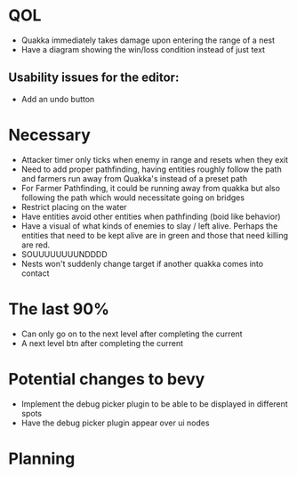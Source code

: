 # QOL
- Quakka immediately takes damage upon entering the range of a nest
- Have a diagram showing the win/loss condition instead of just text

## Usability issues for the editor:
- Add an undo button

# Necessary
- Attacker timer only ticks when enemy in range and resets when they exit
- Need to add proper pathfinding, having entities roughly follow the path and farmers run away from Quakka's instead of a preset path
- For Farmer Pathfinding, it could be running away from quakka but also following the path which would necessitate going on bridges
- Restrict placing on the water
- Have entities avoid other entities when pathfinding (boid like behavior)
- Have a visual of what kinds of enemies to slay / left alive. Perhaps the entities that need to be kept alive are in green and those that need killing are red.
- SOUUUUUUUUNDDDD
- Nests won't suddenly change target if another quakka comes into contact

# The last 90%
- Can only go on to the next level after completing the current
- A next level btn after completing the current

# Potential changes to bevy
- Implement the debug picker plugin to be able to be displayed in different spots
- Have the debug picker plugin appear over ui nodes

# Planning
